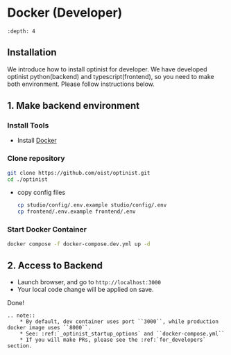 Docker (Developer)
=================

```{contents}
:depth: 4
```

## Installation

We introduce how to install optinist for developer.
We have developed optinist python(backend) and typescript(frontend), so you need to make both environment.
Please follow instructions below.

## 1. Make backend environment

### Install Tools

- Install [Docker](https://www.docker.com/products/docker-desktop/)

### Clone repository

```bash
git clone https://github.com/oist/optinist.git
cd ./optinist
```

- copy config files
  ```bash
  cp studio/config/.env.example studio/config/.env
  cp frontend/.env.example frontend/.env
  ```

### Start Docker Container

```bash
docker compose -f docker-compose.dev.yml up -d
```

## 2. Access to Backend

- Launch browser, and go to `http://localhost:3000`
- Your local code change will be applied on save.

Done!

```{eval-rst}
.. note::
    * By default, dev container uses port ``3000``, while production docker image uses ``8000``.
    * See: :ref:`_optinist_startup_options` and ``docker-compose.yml``
    * If you will make PRs, please see the :ref:`for_developers` section.
```
